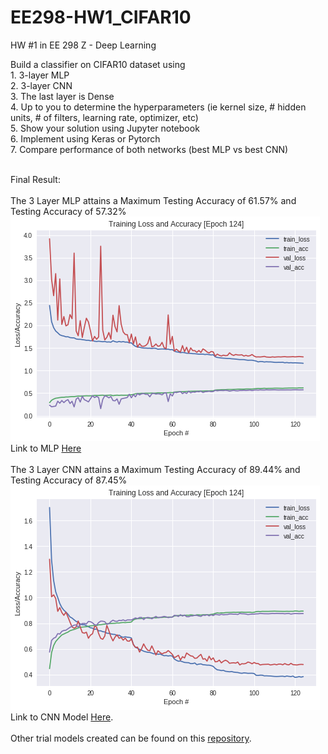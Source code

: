 # EE298-HW1_CIFAR10
HW #1 in EE 298 Z - Deep Learning

Build a classifier on CIFAR10 dataset using
<br>1. 3-layer MLP
<br>2. 3-layer CNN
<br>3. The last layer is Dense
<br>4. Up to you to determine the hyperparameters (ie kernel size, # hidden units, # of filters, learning rate, optimizer, etc)
<br>5. Show your solution using Jupyter notebook
<br>6. Implement using Keras or Pytorch
<br>7. Compare performance of both networks (best MLP vs best CNN)

<br> Final Result: 
<br>
<br>The 3 Layer MLP attains a Maximum Testing Accuracy of 61.57%  and Testing Accuracy of 57.32%
<br>
![alt text](https://github.com/paul028/EE298-HW1_CIFAR10/blob/master/MLP.png)
<br> Link to MLP [Here](https://github.com/paul028/EE298-HW1_CIFAR10/blob/master/CIFAR10_MLP_v3.ipynb)
<br>
<br>The 3 Layer CNN attains a Maximum Testing Accuracy of 89.44%  and Testing Accuracy of 87.45%
<br>
![alt text](https://github.com/paul028/EE298-HW1_CIFAR10/blob/master/CNN.png)
<br> Link to CNN Model [Here](https://github.com/paul028/EE298-HW1_CIFAR10/blob/master/CIFAR10_3L_CNN_TPUv9.ipynb).
<br>
<br> Other trial models created can be found on this [repository](https://github.com/paul028/myJupyterNotebook).
